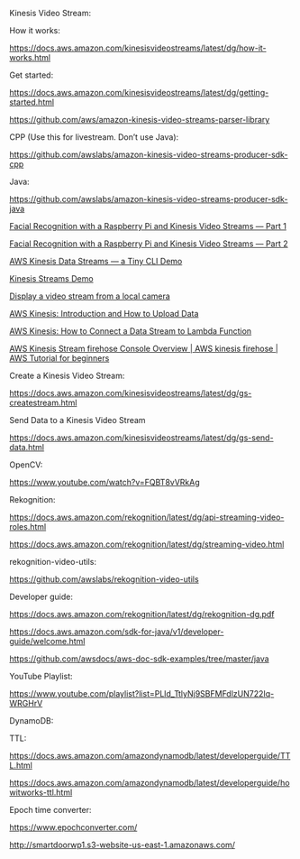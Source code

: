  

Kinesis Video Stream:

How it works:

https://docs.aws.amazon.com/kinesisvideostreams/latest/dg/how-it-works.html

Get started:

https://docs.aws.amazon.com/kinesisvideostreams/latest/dg/getting-started.html

https://github.com/aws/amazon-kinesis-video-streams-parser-library

CPP (Use this for livestream. Don’t use Java):

https://github.com/awslabs/amazon-kinesis-video-streams-producer-sdk-cpp

Java:

https://github.com/awslabs/amazon-kinesis-video-streams-producer-sdk-java

 

[Facial Recognition with a Raspberry Pi and Kinesis Video Streams — Part 1](https://medium.com/@matt.collins/facial-recognition-with-a-raspberry-pi-and-kinesis-video-streams-part-1-662f0bec5488)

[Facial Recognition with a Raspberry Pi and Kinesis Video Streams — Part 2](https://medium.com/@matt.collins/facial-recognition-with-a-raspberry-pi-and-kinesis-video-streams-part-2-9c9a631e8c24)

[AWS Kinesis Data Streams — a Tiny CLI Demo](https://medium.com/@matt.collins/facial-recognition-with-a-raspberry-pi-and-kinesis-video-streams-part-2-9c9a631e8c24)

[Kinesis Streams Demo](https://www.youtube.com/watch?v=9RIBgb4vxug)

[Display a video stream from a local camera](https://www.youtube.com/watch?v=6zpcNxrvtSc)

[AWS Kinesis: Introduction and How to Upload Data](https://www.youtube.com/watch?v=k38tZ-M9o50)

[AWS Kinesis: How to Connect a Data Stream to Lambda Function](https://www.youtube.com/watch?v=nlxk8hFkQOg)

[AWS Kinesis Stream firehose Console Overview | AWS kinesis firehose | AWS Tutorial for beginners](https://www.youtube.com/watch?v=W1uqtxwIipQ)

 

Create a Kinesis Video Stream:

https://docs.aws.amazon.com/kinesisvideostreams/latest/dg/gs-createstream.html

Send Data to a Kinesis Video Stream

https://docs.aws.amazon.com/kinesisvideostreams/latest/dg/gs-send-data.html

  

OpenCV:

https://www.youtube.com/watch?v=FQBT8vVRkAg 

  

Rekognition:

https://docs.aws.amazon.com/rekognition/latest/dg/api-streaming-video-roles.html

https://docs.aws.amazon.com/rekognition/latest/dg/streaming-video.html

rekognition-video-utils:

https://github.com/awslabs/rekognition-video-utils

Developer guide:

https://docs.aws.amazon.com/rekognition/latest/dg/rekognition-dg.pdf

https://docs.aws.amazon.com/sdk-for-java/v1/developer-guide/welcome.html

https://github.com/awsdocs/aws-doc-sdk-examples/tree/master/java



YouTube Playlist:

https://www.youtube.com/playlist?list=PLld_TtlyNj9SBFMFdlzUN722Iq-WRGHrV



DynamoDB:

TTL:

[ ](https://docs.aws.amazon.com/amazondynamodb/latest/developerguide/TTL.html)https://docs.aws.amazon.com/amazondynamodb/latest/developerguide/TTL.html

https://docs.aws.amazon.com/amazondynamodb/latest/developerguide/howitworks-ttl.html

Epoch time converter:

https://www.epochconverter.com/ 

http://smartdoorwp1.s3-website-us-east-1.amazonaws.com/